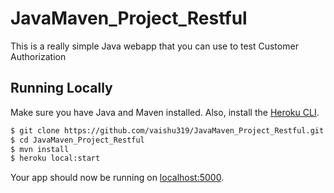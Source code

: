# JavaMaven_Project_Restful

This is a really simple Java webapp that you can use to test Customer Authorization


## Running Locally

Make sure you have Java and Maven installed.  Also, install the [Heroku CLI](https://cli.heroku.com/).

```sh
$ git clone https://github.com/vaishu319/JavaMaven_Project_Restful.git
$ cd JavaMaven_Project_Restful
$ mvn install
$ heroku local:start
```

Your app should now be running on [localhost:5000](http://localhost:5000/).